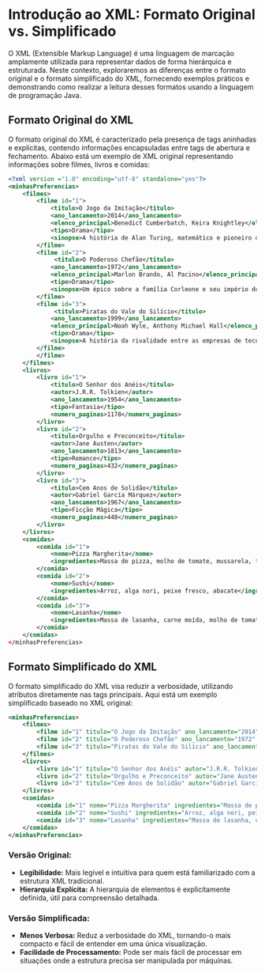 # **Introdução ao XML: Formato Original vs. Simplificado**

O XML (Extensible Markup Language) é uma linguagem de marcação amplamente utilizada para representar dados de forma hierárquica e estruturada. Neste contexto, exploraremos as diferenças entre o formato original e o formato simplificado do XML, fornecendo exemplos práticos e demonstrando como realizar a leitura desses formatos usando a linguagem de programação Java.

## **Formato Original do XML**

O formato original do XML é caracterizado pela presença de tags aninhadas e explícitas, contendo informações encapsuladas entre tags de abertura e fechamento. Abaixo está um exemplo de XML original representando informações sobre filmes, livros e comidas:

```xml
<?xml version ="1.0" encoding="utf-8" standalone="yes"?>
<minhasPreferencias>
    <filmes>
        <filme id="1">
            <titulo>O Jogo da Imitação</titulo>
            <ano_lancamento>2014</ano_lancamento>
            <elenco_principal>Benedict Cumberbatch, Keira Knightley</elenco_principal>
            <tipo>Drama</tipo>
            <sinopse>A história de Alan Turing, matemático e pioneiro da computação, durante a Segunda Guerra Mundial.</sinopse>
        </filme>
        <filme id="2">  
             <titulo>O Poderoso Chefão</titulo>
            <ano_lancamento>1972</ano_lancamento>
            <elenco_principal>Marlon Brando, Al Pacino</elenco_principal>
            <tipo>Drama</tipo>
            <sinopse>Um épico sobre a família Corleone e seu império do crime organizado.</sinopse>
        </filme>
        <filme id="3">
             <titulo>Piratas do Vale do Silício</titulo>
            <ano_lancamento>1999</ano_lancamento>
            <elenco_principal>Noah Wyle, Anthony Michael Hall</elenco_principal>
            <tipo>Drama</tipo>
            <sinopse>A história da rivalidade entre as empresas de tecnologia Apple e Microsoft nos primórdios da revolução da computação pessoal.</sinopse>
        </filme>
        </filme>        
    </filmes>
    <livros>
        <livro id="1">
            <titulo>O Senhor dos Anéis</titulo>
            <autor>J.R.R. Tolkien</autor>
            <ano_lancamento>1954</ano_lancamento>
            <tipo>Fantasia</tipo>
            <numero_paginas>1178</numero_paginas>
        </livro>
        <livro id="2">
            <titulo>Orgulho e Preconceito</titulo>
            <autor>Jane Austen</autor>
            <ano_lancamento>1813</ano_lancamento>
            <tipo>Romance</tipo>
            <numero_paginas>432</numero_paginas>
        </livro>
        <livro id="3">
            <titulo>Cem Anos de Solidão</titulo>
            <autor>Gabriel García Márquez</autor>
            <ano_lancamento>1967</ano_lancamento>
            <tipo>Ficção Mágica</tipo>
            <numero_paginas>448</numero_paginas>
        </livro>
    </livros>
    <comidas>
        <comida id="1">
            <nome>Pizza Margherita</nome>
            <ingredientes>Massa de pizza, molho de tomate, mussarela, tomate, manjericão</ingredientes>
        </comida>
        <comida id="2">
            <nome>Sushi</nome>
            <ingredientes>Arroz, alga nori, peixe fresco, abacate</ingredientes>
        </comida>
        <comida id="3">
            <nome>Lasanha</nome>
            <ingredientes>Massa de lasanha, carne moída, molho de tomate, queijo</ingredientes>
        </comida>
    </comidas>
</minhasPreferencias>
```
## **Formato Simplificado do XML**

O formato simplificado do XML visa reduzir a verbosidade, utilizando atributos diretamente nas tags principais. Aqui está um exemplo simplificado baseado no XML original:

```xml
<minhasPreferencias>
    <filmes>
        <filme id="1" titulo="O Jogo da Imitação" ano_lancamento="2014" elenco_principal="Benedict Cumberbatch, Keira Knightley" tipo="Drama" sinopse="História de Alan Turing durante a Segunda Guerra Mundial." />
        <filme id="2" titulo="O Poderoso Chefão" ano_lancamento="1972" elenco_principal="Marlon Brando, Al Pacino" tipo="Drama" sinopse="Épico sobre a família Corleone no crime organizado." />
        <filme id="3" titulo="Piratas do Vale do Silício" ano_lancamento="1999" elenco_principal="Noah Wyle, Anthony Michael Hall" tipo="Drama" sinopse="Rivalidade entre Apple e Microsoft na revolução da computação pessoal." />
    </filmes>
    <livros>
        <livro id="1" titulo="O Senhor dos Anéis" autor="J.R.R. Tolkien" ano_lancamento="1954" tipo="Fantasia" numero_paginas="1178" />
        <livro id="2" titulo="Orgulho e Preconceito" autor="Jane Austen" ano_lancamento="1813" tipo="Romance" numero_paginas="432" />
        <livro id="3" titulo="Cem Anos de Solidão" autor="Gabriel García Márquez" ano_lancamento="1967" tipo="Ficção Mágica" numero_paginas="448" />
    </livros>
    <comidas>
        <comida id="1" nome="Pizza Margherita" ingredientes="Massa de pizza, molho de tomate, mussarela, tomate, manjericão" />
        <comida id="2" nome="Sushi" ingredientes="Arroz, alga nori, peixe fresco, abacate" />
        <comida id="3" nome="Lasanha" ingredientes="Massa de lasanha, carne moída, molho de tomate, queijo" />
    </comidas>
</minhasPreferencias>
```
### Versão Original:

- **Legibilidade:** Mais legível e intuitiva para quem está familiarizado com a estrutura XML tradicional.
- **Hierarquia Explícita:** A hierarquia de elementos é explicitamente definida, útil para compreensão detalhada.

### Versão Simplificada:

- **Menos Verbosa:** Reduz a verbosidade do XML, tornando-o mais compacto e fácil de entender em uma única visualização.
- **Facilidade de Processamento:** Pode ser mais fácil de processar em situações onde a estrutura precisa ser manipulada por máquinas.

